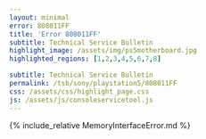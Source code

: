 ```yaml
---
layout: minimal
error: 808011FF
title: 'Error 808011FF'
subtitle: Technical Service Bulletin
highlight_image: /assets/img/ps5motherboard.jpg
highlighted_regions: [1,2,3,4,5,6,7,8]

subtitle: Technical Service Bulletin
permalink: /tsb/sony/playstation5/808011FF
css: /assets/css/highlight_page.css
js: /assets/js/consoleservicetool.js
---
```


{% include_relative MemoryInterfaceError.md %}